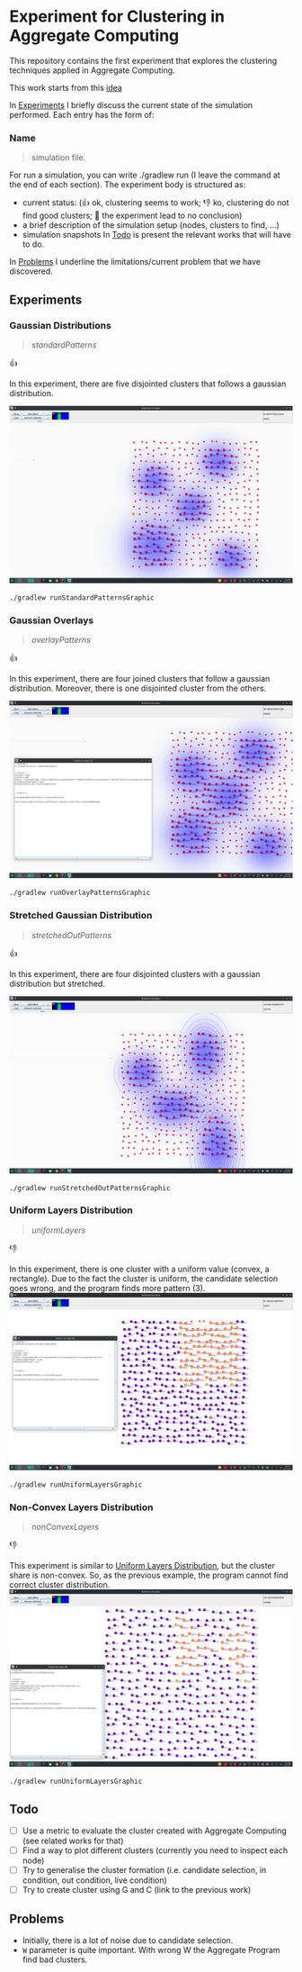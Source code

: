 # Experiment for Clustering in Aggregate Computing

This repository contains the first experiment that explores the clustering techniques
applied in Aggregate Computing.

This work starts from this [idea](https://github.com/metaphori/paper-2021-swarm-intelligence-si/blob/master/_Brainstorming/algorithm1.txt)

In [Experiments](#experiments) I briefly discuss the current state of the simulation performed.
Each entry has the form of: 
### Name 
> simulation file. 

For run a simulation, you can write ./gradlew run<SimulationFile> 
(I leave the command at the end of each section).
The experiment body is structured as:
- current status: (:+1: ok, clustering seems to work; :-1: ko, clustering do not find good clusters; :open_hands: the experiment lead to no conclusion)
- a brief description of the simulation setup (nodes, clusters to find, ...)
- simulation snapshots
In [Todo](#todo) is present the relevant works that will have to do.

In [Problems](#problems) I underline the limitations/current problem that we have discovered.
## Experiments

### Gaussian Distributions
> *standardPatterns*

:+1:

In this experiment, there are five disjointed clusters that follows a gaussian distribution.

![Experiment Image](./readme/img/gaussian.png)
```
./gradlew runStandardPatternsGraphic 
```


### Gaussian Overlays
> *overlayPatterns*

:+1:

In this experiment, there are four joined clusters that follow a gaussian distribution.
Moreover, there is one disjointed cluster from the others.


![Experiment Image](./readme/img/overlay.png)
```
./gradlew runOverlayPatternsGraphic 
```

### Stretched Gaussian Distribution 
> *stretchedOutPatterns*

:+1:

In this experiment, there are four disjointed clusters with a gaussian distribution but stretched.


![Experiment Image](./readme/img/gaussian-stretched.png)
```
./gradlew runStretchedOutPatternsGraphic 
```

### Uniform Layers Distribution
> *uniformLayers*

:-1:

In this experiment, there is one cluster with a uniform value (convex, a rectangle).
Due to the fact the cluster is uniform, the candidate selection goes wrong, and the program finds more pattern (3).
![Experiment Image](./readme/img/uniforms.png)
```
./gradlew runUniformLayersGraphic 
```

### Non-Convex Layers Distribution 
> *nonConvexLayers*

:-1:

This experiment is similar to [Uniform Layers Distribution](#uniform-layers-distribution), but the cluster share is non-convex.
So, as the previous example, the program cannot find correct cluster distribution.
![Experiment Image](./readme/img/non-convex.png)
```
./gradlew runUniformLayersGraphic 
```


## Todo
- [ ] Use a metric to evaluate the cluster created with Aggregate Computing (see related works for that)
- [ ] Find a way to plot different clusters (currently you need to inspect each node)
- [ ] Try to generalise the cluster formation (i.e. candidate selection, in condition, out condition, live condition)
- [ ] Try to create cluster using G and C (link to the previous work)

## Problems
- Initially, there is a lot of noise due to candidate selection.
- `W` parameter is quite important. With wrong W the Aggregate Program find bad clusters.
